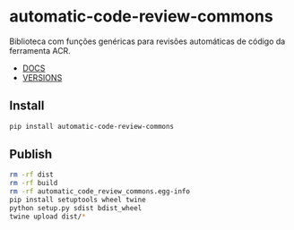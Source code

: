 # automatic-code-review-commons

Biblioteca com funções genéricas para revisões automáticas de código da ferramenta ACR.

- [DOCS](https://github.com/automatic-code-review/docs/wiki)
- [VERSIONS](https://pypi.org/project/automatic-code-review-commons)

## Install

```sh
pip install automatic-code-review-commons
```

## Publish

```sh
rm -rf dist
rm -rf build
rm -rf automatic_code_review_commons.egg-info
pip install setuptools wheel twine
python setup.py sdist bdist_wheel
twine upload dist/*
```